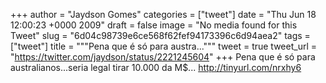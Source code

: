 
+++
author = "Jaydson Gomes"
categories = ["tweet"]
date = "Thu Jun 18 12:00:23 +0000 2009"
draft = false
image = "No media found for this Tweet"
slug = "6d04c98739e6ce568f62fef94173396c6d94aea2"
tags = ["tweet"]
title = """Pena que é só para austra..."""
tweet = true
tweet_url = "https://twitter.com/jaydson/status/2221245604"
+++
Pena que é só para australianos...seria legal tirar 10.000 da M$... http://tinyurl.com/nrxhy6

